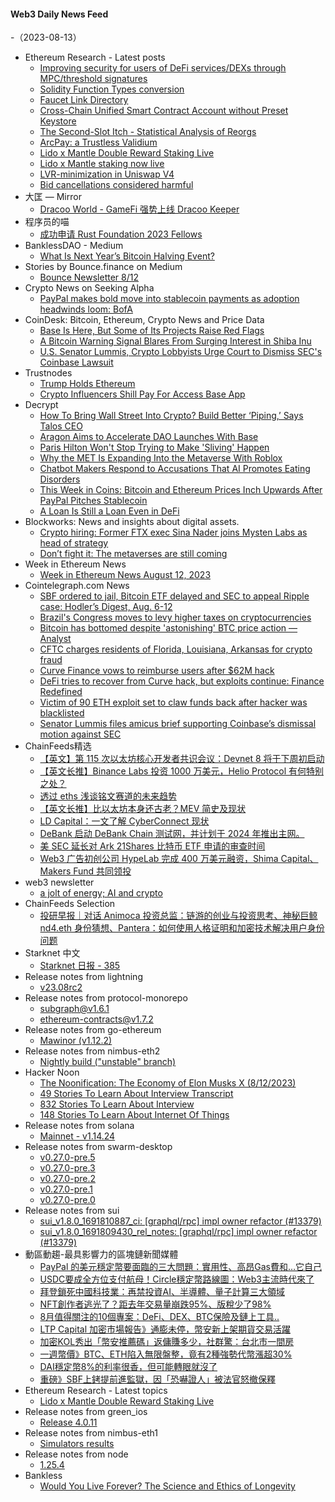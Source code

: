 #### Web3 Daily News Feed
-（2023-08-13）

- Ethereum Research - Latest posts
  - [Improving security for users of DeFi services/DEXs through MPC/threshold signatures](https://ethresear.ch/t/improving-security-for-users-of-defi-services-dexs-through-mpc-threshold-signatures/10035/7)
  - [Solidity Function Types conversion](https://ethresear.ch/t/solidity-function-types-conversion/16324/2)
  - [Faucet Link Directory](https://ethresear.ch/t/faucet-link-directory/12670/48)
  - [Cross-Chain Unified Smart Contract Account without Preset Keystore](https://ethresear.ch/t/cross-chain-unified-smart-contract-account-without-preset-keystore/16199/3)
  - [The Second-Slot Itch - Statistical Analysis of Reorgs](https://ethresear.ch/t/the-second-slot-itch-statistical-analysis-of-reorgs/16333/3)
  - [ArcPay: a Trustless Validium](https://ethresear.ch/t/arcpay-a-trustless-validium/16334/2)
  - [Lido x Mantle Double Reward Staking Live](https://ethresear.ch/t/lido-x-mantle-double-reward-staking-live/16358/1)
  - [Lido x Mantle staking now live](https://ethresear.ch/t/lido-x-mantle-staking-now-live/16343/1)
  - [LVR-minimization in Uniswap V4](https://ethresear.ch/t/lvr-minimization-in-uniswap-v4/15900/5)
  - [Bid cancellations considered harmful](https://ethresear.ch/t/bid-cancellations-considered-harmful/15500/9)
- 大匡 — Mirror
  - [Dracoo World - GameFi 强势上线 Dracoo Keeper](https://mirror.xyz/0xD449B78c59dFf379b0A27Af50e81f00875b03381/nKAH01WV906XVgCupIufUJ7I6EZBVl1NhaSz4OO3ldc)
- 程序员的喵
  - [成功申请 Rust Foundation 2023 Fellows](http://catcoding.me/p/rust-foundation-fellows/)
- BanklessDAO - Medium
  - [What Is Next Year’s Bitcoin Halving Event?](https://medium.com/bankless-dao/what-is-next-years-bitcoin-halving-event-815f4b250c95?source=rss----2e8b6adb479c---4)
- Stories by Bounce.finance on Medium
  - [Bounce Newsletter 8/12](https://bouncefinance.medium.com/bounce-newsletter-8-12-ad9dbf01bf61?source=rss-74b4e5aa79f6------2)
- Crypto News on Seeking Alpha
  - [PayPal makes bold move into stablecoin payments as adoption headwinds loom: BofA](https://seekingalpha.com/news/4001780-paypals-stablecoin-seen-facing-slew-of-adoption-headwinds?utm_source=feed_news_crypto&utm_medium=referral)
- CoinDesk: Bitcoin, Ethereum, Crypto News and Price Data
  - [Base Is Here, But Some of Its Projects Raise Red Flags](https://www.coindesk.com/web3/2023/08/12/base-is-here-but-some-of-its-projects-raise-red-flags/?utm_medium=referral&utm_source=rss&utm_campaign=headlines)
  - [A Bitcoin Warning Signal Blares From Surging Interest in Shiba Inu](https://www.coindesk.com/markets/2023/08/12/shiba-inu-open-interest-tops-100m-raises-red-flag-for-bitcoin/?utm_medium=referral&utm_source=rss&utm_campaign=headlines)
  - [U.S. Senator Lummis, Crypto Lobbyists Urge Court to Dismiss SEC's Coinbase Lawsuit](https://www.coindesk.com/policy/2023/08/12/us-senator-lummis-crypto-lobbyists-urge-court-to-dismiss-secs-coinbase-lawsuit/?utm_medium=referral&utm_source=rss&utm_campaign=headlines)
- Trustnodes
  - [Trump Holds Ethereum](https://www.trustnodes.com/2023/08/12/trump-holds-ethereum)
  - [Crypto Influencers Shill Pay For Access Base App](https://www.trustnodes.com/2023/08/12/crypto-influencers-shill-pay-for-access-base-app)
- Decrypt
  - [How To Bring Wall Street Into Crypto? Build Better ‘Piping,’ Says Talos CEO](https://decrypt.co/152315/wall-street-crypto-institutional-investors-talos-ceo)
  - [Aragon Aims to Accelerate DAO Launches With Base](https://decrypt.co/152299/aragon-osx-dao-launching-platform-coinbase-base)
  - [Paris Hilton Won't Stop Trying to Make 'Sliving' Happen](https://decrypt.co/152264/paris-hilton-wont-stop-trying-make-sliving-happen)
  - [Why the MET Is Expanding Into the Metaverse With Roblox](https://decrypt.co/152282/the-met-metropolitan-museum-roblox-replica-quest)
  - [Chatbot Makers Respond to Accusations That AI Promotes Eating Disorders](https://decrypt.co/152276/chatbot-makers-respond-to-accusations-that-ai-promotes-eating-disorders)
  - [This Week in Coins: Bitcoin and Ethereum Prices Inch Upwards After PayPal Pitches Stablecoin](https://decrypt.co/152271/this-week-in-coins-bitcoin-and-ethereum-prices-inch-upwards-after-paypal-pitches-stablecoin)
  - [A Loan Is Still a Loan Even in DeFi](https://decrypt.co/152189/loan-is-still-loan-even-defi)
- Blockworks: News and insights about digital assets.
  - [Crypto hiring: Former FTX exec Sina Nader joins Mysten Labs as head of strategy](https://blockworks.co/news/hiring-roundup-ftx-mysten-labs)
  - [Don’t fight it: The metaverses are still coming](https://blockworks.co/news/metaverse-multiverse-hype-adoption)
- Week in Ethereum News
  - [Week in Ethereum News  August 12, 2023](https://weekinethereumnews.com/week-in-ethereum-news-august-12-2023/)
- Cointelegraph.com News
  - [SBF ordered to jail, Bitcoin ETF delayed and SEC to appeal Ripple case: Hodler’s Digest, Aug. 6-12](https://cointelegraph.com/magazine/sbf-ordered-to-jail-bitcoin-etf-delayed-and-sec-to-appeal-ripple-case-hodlers-digest-aug-6-12/)
  - [Brazil's Congress moves to levy higher taxes on cryptocurrencies](https://cointelegraph.com/news/brazil-moves-levy-higher-taxes-cryptocurrencies)
  - [Bitcoin has bottomed despite 'astonishing' BTC price action — Analyst](https://cointelegraph.com/news/bitcoin-bottomed-asto-btc-price-action-analyst)
  - [CFTC charges residents of Florida, Louisiana, Arkansas  for crypto fraud](https://cointelegraph.com/news/cftc-charges-residents-of-florida-louisiana-arkansas-for-crypto-fraud)
  - [Curve Finance vows to reimburse users after $62M hack](https://cointelegraph.com/news/curve-finance-vows-to-reimburse-users-after-hack)
  - [DeFi tries to recover from Curve hack, but exploits continue: Finance Redefined](https://cointelegraph.com/news/defi-recover-curve-hack-amid-exploits-finance-redefined)
  - [Victim of 90 ETH exploit set to claw funds back after hacker was blacklisted](https://cointelegraph.com/news/victim-of-90-eth-exploit-set-to-claw-funds-back-after-hacker-s-address-was-blacklisted)
  - [Senator Lummis files amicus brief supporting Coinbase’s dismissal motion against SEC](https://cointelegraph.com/news/senator-lummis-files-amicus-brief-supporting-coinbase-s-dismissal-motion-against-sec)
- ChainFeeds精选
  - [【英文】第 115 次以太坊核心开发者共识会议：Devnet 8 将于下周初启动](https://www.galaxy.com/insights/research/ethereum-all-core-developers-consensus-call-115/)
  - [【英文长推】Binance Labs 投资 1000 万美元，Helio Protocol 有何特别之处？](https://twitter.com/0xandrewmoh/status/1689958791520096256)
  - [透过 eths 浅谈铭文赛道的未来趋势](https://mirror.xyz/0x63d7b99Ef145fcDBD13Fc2A78371FE4f2eA7e496/qx1tZjSOwzpN8arGlUzsV2sYXhANGk0rjAXtja7_5uw)
  - [【英文长推】比以太坊本身还古老？MEV 简史及现状](https://twitter.com/DefiIgnas/status/1689711075259019264)
  - [LD Capital：一文了解 CyberConnect 现状](https://ld-capital.medium.com/一文了解cyberconnect现状-785ac97a7e13)
  - [DeBank 启动 DeBank Chain 测试网，并计划于 2024 年推出主网。](https://twitter.com/DeBankDeFi/status/1689963919614611457)
  - [美 SEC 延长对 Ark 21Shares 比特币 ETF 申请的审查时间](https://www.coindesk.com/policy/2023/08/11/ark-21shares-bitcoin-etf-application-decision-pushed-by-sec/)
  - [Web3 广告初创公司 HypeLab 完成 400 万美元融资，Shima Capital、Makers Fund 共同领投](https://www.theblock.co/post/244521/web3-ad-firm-hypelab-raises-4-million-in-round-led-by-shima-capital-and-makers-fund)
- web3 newsletter
  - [a jolt of energy; AI and crypto](https://a16zcrypto.substack.com/p/a-jolt-of-energy-ai-and-crypto)
- ChainFeeds Selection
  - [投研早报｜对话 Animoca 投资总监：链游的创业与投资思考、神秘巨鲸 nd4.eth 身份猜想、Pantera：如何使用人格证明和加密技术解决用户身份问题](https://substack.chainfeeds.xyz/p/animoca-nd4eth-pantera)
- Starknet 中文
  - [Starknet 日报 - 385](https://starknetzh.substack.com/p/starknet-385)
- Release notes from lightning
  - [v23.08rc2](https://github.com/ElementsProject/lightning/releases/tag/v23.08rc2)
- Release notes from protocol-monorepo
  - [subgraph@v1.6.1](https://github.com/superfluid-finance/protocol-monorepo/releases/tag/subgraph%40v1.6.1)
  - [ethereum-contracts@v1.7.2](https://github.com/superfluid-finance/protocol-monorepo/releases/tag/ethereum-contracts%40v1.7.2)
- Release notes from go-ethereum
  - [Mawinor (v1.12.2)](https://github.com/ethereum/go-ethereum/releases/tag/v1.12.2)
- Release notes from nimbus-eth2
  - [Nightly build ("unstable" branch)](https://github.com/status-im/nimbus-eth2/releases/tag/nightly)
- Hacker Noon
  - [The Noonification: The Economy of Elon Musks X (8/12/2023)](https://hackernoon.com/8-12-2023-noonification?source=rss)
  - [49 Stories To Learn About Interview Transcript](https://hackernoon.com/49-stories-to-learn-about-interview-transcript?source=rss)
  - [832 Stories To Learn About Interview](https://hackernoon.com/832-stories-to-learn-about-interview?source=rss)
  - [148 Stories To Learn About Internet Of Things](https://hackernoon.com/148-stories-to-learn-about-internet-of-things?source=rss)
- Release notes from solana
  - [Mainnet - v1.14.24](https://github.com/solana-labs/solana/releases/tag/v1.14.24)
- Release notes from swarm-desktop
  - [v0.27.0-pre.5](https://github.com/ethersphere/swarm-desktop/releases/tag/v0.27.0-pre.5)
  - [v0.27.0-pre.3](https://github.com/ethersphere/swarm-desktop/releases/tag/v0.27.0-pre.3)
  - [v0.27.0-pre.2](https://github.com/ethersphere/swarm-desktop/releases/tag/v0.27.0-pre.2)
  - [v0.27.0-pre.1](https://github.com/ethersphere/swarm-desktop/releases/tag/v0.27.0-pre.1)
  - [v0.27.0-pre.0](https://github.com/ethersphere/swarm-desktop/releases/tag/v0.27.0-pre.0)
- Release notes from sui
  - [sui_v1.8.0_1691810887_ci: [graphql/rpc] impl owner refactor (#13379)](https://github.com/MystenLabs/sui/releases/tag/sui_v1.8.0_1691810887_ci)
  - [sui_v1.8.0_1691809430_rel_notes: [graphql/rpc] impl owner refactor (#13379)](https://github.com/MystenLabs/sui/releases/tag/sui_v1.8.0_1691809430_rel_notes)
- 動區動趨-最具影響力的區塊鏈新聞媒體
  - [PayPal 的美元穩定幣要面臨的三大問題：實用性、高昂Gas費和…它自己](https://www.blocktempo.com/three-major-problems-facing-paypals-stable-currency/)
  - [USDC要成全方位支付航母！Circle穩定幣路線圖：Web3主流時代來了](https://www.blocktempo.com/circle-launched-programmable-web3-wallets/)
  - [拜登鎖死中國科技業：再禁投資AI、半導體、量子計算三大領域](https://www.blocktempo.com/biden-orders-ban-on-new-investments-in-chinas-sensitive-high-tech-industries/)
  - [NFT創作者逃光了？距去年交易量崩跌95%、版稅少了98%](https://www.blocktempo.com/nft-market-is-facing-a-downturn-and-the-relationship-between-nfts-and-digital-artists-is-becoming-increasingly-tense/)
  - [8月值得關注的10個專案：DeFi、DEX、BTC保險及鏈上工具..](https://www.blocktempo.com/10-projects-worthy-of-attention/)
  - [LTP Capital 加密市場報告》通膨未停，幣安新上架期貨交易活躍](https://www.blocktempo.com/ltp-capital-market-report-of-2023-aug/)
  - [加密KOL秀出「幣安推薦碼」返傭賺多少，社群驚：台北市一間房](https://www.blocktempo.com/the-taiwan-crypto-kol-earned-750000-through-binance-referral-commission-program/)
  - [一週幣價》BTC、ETH陷入無限盤整，竟有2種強勢代幣漲超30%](https://www.blocktempo.com/the-market-is-too-boring-some-mainstream-altcoin-have-surged-by-over-30/)
  - [DAI穩定幣8%的利率很香，但可能轉眼就沒了](https://www.blocktempo.com/edsr-of-makerdao-dai-depositing-will-end-soon/)
  - [重磅》SBF上銬提前進監獄，因「恐嚇證人」被法官怒撤保釋](https://www.blocktempo.com/sam-bankman-fried-jailed-ahead-of-trial/)
- Ethereum Research - Latest topics
  - [Lido x Mantle Double Reward Staking Live](https://ethresear.ch/t/lido-x-mantle-double-reward-staking-live/16358)
- Release notes from green_ios
  - [Release 4.0.11](https://github.com/Blockstream/green_ios/releases/tag/release_4.0.11)
- Release notes from nimbus-eth1
  - [Simulators results](https://github.com/status-im/nimbus-eth1/releases/tag/sim-stat)
- Release notes from node
  - [1.25.4](https://github.com/mysteriumnetwork/node/releases/tag/1.25.4)
- Bankless
  - [Would You Live Forever? The Science and Ethics of Longevity](http://sites.libsyn.com/247424/would-you-live-forever-the-science-and-ethics-of-longevity)
